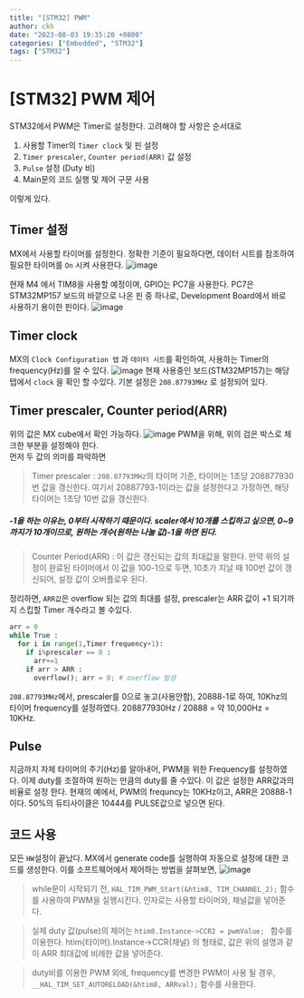 ```yaml
---
title: "[STM32] PWM"
author: ckh
date: "2023-08-03 19:35:20 +0800"
categories: ["Embedded", "STM32"]
tags: ["STM32"]  
---
```


# [STM32] PWM 제어

STM32에서 PWM은 Timer로 설정한다.
고려해야 할 사항은 순서대로
1. 사용할 Timer의 ``Timer clock`` 및 핀 설정
2. ``Timer prescaler``, ``Counter period(ARR)`` 값 설정
3. ``Pulse`` 설정 (Duty 비)
4. Main문의 코드 실행 및 제어 구문 사용
  
이렇게 있다.

## Timer 설정
MX에서 사용할 타이머를 설정한다. 정확한 기준이 필요하다면, 데이터 시트를 참조하여 필요한 타이머를 ``On`` 시켜 사용한다.
![image](https://github.com/ckh7488/ckh7488.github.io/assets/75701998/9af282aa-a3da-47bc-80fd-e534f2943d7d)

현재 M4 에서 TIM8을 사용할 예정이며, GPIO는 PC7을 사용한다.
PC7은 STM32MP157 보드의 바깥으로 나온 핀 중 하나로, Development Board에서 바로 사용하기 용이한 핀이다.
![image](https://github.com/ckh7488/ckh7488.github.io/assets/75701998/409a06e1-d006-4266-b29f-1eb0ffe55de6)


## Timer clock
MX의 ``Clock Configuration 탭`` 과 ``데이터 시트``를 확인하여, 사용하는 Timer의 frequency(Hz)를 알 수 있다.
![image](https://github.com/ckh7488/ckh7488.github.io/assets/75701998/7cc63c1f-9077-4780-9312-6a733a2641ce)
현재 사용중인 보드(STM32MP157)는 해당 탭에서 ``clock`` 을 확인 할 수있다.
기본 설정은 ``208.87793MHz`` 로 설정되어 있다.

## Timer prescaler, Counter period(ARR) 
위의 값은 MX cube에서 확인 가능하다.
![image](https://github.com/ckh7488/ckh7488.github.io/assets/75701998/4f70a045-3a72-4340-bbb5-4b9eeeb8ba73)
PWM을 위해, 위의 검은 박스로 체크한 부분을 설정해야 한다.  
먼저 두 값의 의미를 파악하면

>Timer prescaler :  ``208.87793MHz``의 타이머 기준, 타이머는 1초당 208877930번 값을 갱신한다. 여기서 20887793-1이라는 값을 설정한다고 가정하면, 해당 타이머는 1초당 10번 값을 갱신한다.
##### -1을 하는 이유는, 0부터 시작하기 때문이다. scaler에서 10개를 스킵하고 싶으면, 0~9까지가 10개이므로, 원하는 개수(원하는 나눌 값)-1을 하면 된다.
>Counter Period(ARR) : 이 값은 갱신되는 값의 최대값을 말한다. 만약 위의 설정이 완료된 타이머에서 이 값을 100-1으로 두면, 10초가 지날 때 100번 값이 갱신되어, 설정 값이 오버플로우 된다.


정리하면, ``ARR값``은 overflow 되는 값의 최대를 설정, prescaler는 ARR 값이 +1 되기까지 스킵할 Timer 개수라고 볼 수있다.

```python
arr = 0
while True : 
  for i in range(1,Timer frequency+1):
    if i%prescaler == 0 :
      arr+=1
    if arr > ARR :     
      overflow(); arr = 0; # overflow 발생
```

``208.87793MHz``에서, prescaler를 0으로 놓고(사용안함), 20888-1로 하여, 10Khz의 타이머 frequency를 설정하였다.
208877930Hz / 20888 = 약 10,000Hz = 10KHz.

## Pulse
지금까지 자체 타이머의 주기(Hz)를 알아내어, PWM을 위한 Frequency를 설정하였다.
이제 duty를 조절하여 원하는 만큼의 duty를 줄 수있다.
이 값은 설정한 ARR값과의 비율로 설정 한다.
현재의 예에서, PWM의 frequncy는 10KHz이고, ARR은 20888-1 이다. 50%의 듀티사이클은 10444를 PULSE값으로 넣으면 된다.

## 코드 사용
모든 ``HW``설정이 끝났다. MX에서 generate code를 실행하여 자동으로 설정에 대한 코드를 생성한다.
이를 소프트웨어에서 제어하는 방법을 살펴보면,
![image](https://github.com/ckh7488/ckh7488.github.io/assets/75701998/2a44aa6a-4fcd-498a-ae10-54c9a0da7261)

>while문이 시작되기 전, ``HAL_TIM_PWM_Start(&htim8, TIM_CHANNEL_2);`` 함수를 사용하여 PWM을 실행시킨다.
인자로는 사용할 타이머와, 채널값을 넣어준다.

>실제 duty 값(pulse)의 제어는 ``htim8.Instance->CCR2 = pwmValue; `` 함수를 이용한다.
htim{타이머}.Instance->CCR{채널} 의 형태로, 값은 위의 설명과 같이 ARR 최대값에 비례한 값을 넣어준다.

>duty비를 이용한 PWM 외에, frequency를 변경한 PWM이 사용 될 경우, `__HAL_TIM_SET_AUTORELOAD(&htim8, ARRval);` 함수를 사용한다.
